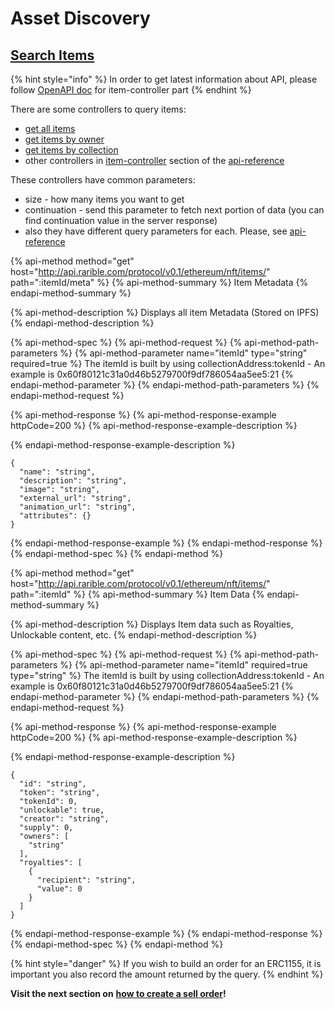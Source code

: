# Asset Discovery

## [Search Items](https://api-staging.rarible.com/protocol/ethereum/nft/indexer/v0.1/swagger/webjars/swagger-ui/index.html?configUrl=/protocol/ethereum/nft/indexer/v0.1/swagger/v3/api-docs/swagger-config#/item-controller/searchItems)

{% hint style="info" %}
In order to get latest information about API, please follow [OpenAPI doc](https://api-reference.rarible.com/#tag/item-controller) for item-controller part
{% endhint %}

There are some controllers to query items:

* [get all items](https://api-reference.rarible.com/#operation/getAllItems)
* [get items by owner](https://api-reference.rarible.com/#operation/getItemsByOwner)
* [get items by collection](https://api-reference.rarible.com/#operation/getItemsByCollection)
* other controllers in [item-controller](https://api-reference.rarible.com/#tag/item-controller) section of the [api-reference](https://api-reference.rarible.com/)

These controllers have common parameters:

* size - how many items you want to get
* continuation - send this parameter to fetch next portion of data \(you can find continuation value in the server response\)
* also they have different query parameters for each. Please, see [api-reference](https://api-reference.rarible.com/)

{% api-method method="get" host="http://api.rarible.com/protocol/v0.1/ethereum/nft/items/" path=":itemId/meta" %}
{% api-method-summary %}
Item Metadata
{% endapi-method-summary %}

{% api-method-description %}
Displays all item Metadata \(Stored on IPFS\)
{% endapi-method-description %}

{% api-method-spec %}
{% api-method-request %}
{% api-method-path-parameters %}
{% api-method-parameter name="itemId" type="string" required=true %}
The itemId is built by using collectionAddress:tokenId - An example is 0x60f80121c31a0d46b5279700f9df786054aa5ee5:21
{% endapi-method-parameter %}
{% endapi-method-path-parameters %}
{% endapi-method-request %}

{% api-method-response %}
{% api-method-response-example httpCode=200 %}
{% api-method-response-example-description %}

{% endapi-method-response-example-description %}

```
{
  "name": "string",
  "description": "string",
  "image": "string",
  "external_url": "string",
  "animation_url": "string",
  "attributes": {}
}
```
{% endapi-method-response-example %}
{% endapi-method-response %}
{% endapi-method-spec %}
{% endapi-method %}

{% api-method method="get" host="http://api.rarible.com/protocol/v0.1/ethereum/nft/items/" path=":itemId" %}
{% api-method-summary %}
Item Data
{% endapi-method-summary %}

{% api-method-description %}
Displays Item data such as Royalties, Unlockable content, etc.
{% endapi-method-description %}

{% api-method-spec %}
{% api-method-request %}
{% api-method-path-parameters %}
{% api-method-parameter name="itemId" required=true type="string" %}
The itemId is built by using collectionAddress:tokenId - An example is 0x60f80121c31a0d46b5279700f9df786054aa5ee5:21
{% endapi-method-parameter %}
{% endapi-method-path-parameters %}
{% endapi-method-request %}

{% api-method-response %}
{% api-method-response-example httpCode=200 %}
{% api-method-response-example-description %}

{% endapi-method-response-example-description %}

```
{
  "id": "string",
  "token": "string",
  "tokenId": 0,
  "unlockable": true,
  "creator": "string",
  "supply": 0,
  "owners": [
    "string"
  ],
  "royalties": [
    {
      "recipient": "string",
      "value": 0
    }
  ]
}
```
{% endapi-method-response-example %}
{% endapi-method-response %}
{% endapi-method-spec %}
{% endapi-method %}

{% hint style="danger" %}
If you wish to build an order for an ERC1155, it is important you also record the amount returned by the query.
{% endhint %}

**Visit the next section on** [**how to create a sell order**](../exchange/creating-a-sell-order.md)**!**

